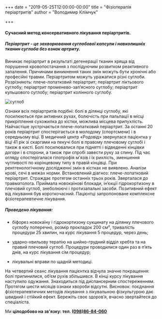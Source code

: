 +++
date = "2019-05-25T12:00:00-00:00"
title = "Фізіотерапія періартритів"
author = "Володимир Клімчук"

+++

#### Сучасний метод консервативного лікування періартритів.

##### Періартрит - це захворювання суглобової капсули і навколишніх тканин суглоба без ознак артриту.

Виникає періартрит в результаті дегенерації тканин хряща від порушення кровопостачання з послідуючим розвитком реактивного запалення. Причинами виникнення таких змін можуть бути хронічні або професійні травми. Періартритом можуть уражатися різні суглоби. Розрізняють: плече-лопатковий періартрит; періартрит ліктьового суглобу; періартрит променево-зап’ясного суглобу; періартрит кульшового суглобу; періартрит колінного суглобу. 

![cуглоб](/images/suhlob.jpg)

Ознаки всіх періартритів подібні: болі в ділянці суглобу, які посилюються при активних рухах, болючість при пальпації в місці прикріплення сухожилка до кістки, можлива місцева припухлість. Найчастіше зустрічається плече-лопатковий періартрит. За останні 20 років періартрит спостерігається в молодому (спортсмени) і в середньому віці. В медичний центр «Родовід» звернулася пацієнтка у віці 41 рік зі скаргами на пекучі болі в правому плечовому суглобі і  також в кисті.  Болі посилювалися при піднятті і відведенні кінцівки догори і в сторони, а також при спробі завести руку за спину. Під час огляду спостерігалася гіпотрофія м'язів і їх рихлість, зменшення чутливості по корінцевому типу в правій кінцівці. При рентгенологічному дослідженні змін в кістках не виявлено. Аналізи крові, сечі в межах норми. Встановлений діагноз: плече-лопатковий періартрит. Страждає протягом останніх трьох років. Зверталася до травматолога. Приймала новокаїнові  блокади, ін’єкції гідрокортизону в плечовий суглоб, знеболюючі і протизапальні засоби. Позитивний ефект від лікування був короткочасний. Пацієнтці запропоноване комплексне фізіотерапевтичне лікування.

##### Проведено лікування:

* біфорез новокаїну і гідрокортизону сукцинату на ділянку плечового суглобу поперечно, розмір прокладок 200 см², тривалість процедури 25 хвилин, на курс лікування 5 процедур, через день;

* ударно-хвильову терапію на шийно-грудний відділ хребта та на правий плечовий суглоб. Процедури проводилися один раз в п’ять днів, на курс лікування сім процедур;  
        
* лікувальні вправи по щадній методиці. 

На четвертий сеанс лікування пацієнтка відчула значне покращення: болі припинилися,  об’єм рухів збільшився. В кінці курсу лікування наступило одужання.
Знаходиться під диспансерним спостереженням. Протягом шести місяців ознаки хвороби відсутні. Висновок: поєднання фізіотерапевтичних методів лікування з лікувальною фізкультурою дає швидкий і стійкий ефект.
Бережіть своє здоров’я, вчасно звертайтеся до спеціаліста.

Ми **цілодобово на зв'язку: тел. [(098)86-84-060](tel:0988684060)**

